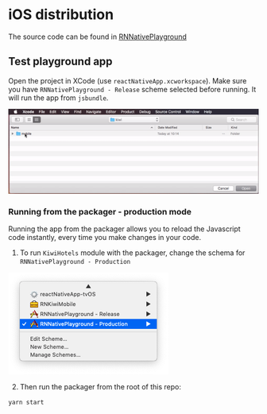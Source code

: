 # iOS distribution

The source code can be found in [RNNativePlayground](https://github.com/kiwicom/mobile/tree/master/ios/RNNativePlayground)

## Test playground app

Open the project in XCode (use `reactNativeApp.xcworkspace`). Make sure you have `RNNativePlayground - Release` scheme selected before running. It will run the app from `jsbundle`.

![](../../docs/assets/open_playground.gif)

### Running from the packager - production mode

Running the app from the packager allows you to reload the Javascript code instantly, every time you make changes in your code.

1. To run `KiwiHotels` module with the packager, change the schema for `RNNativePlayground - Production`

![](../../docs/assets/change_schema.png)

2. Then run the packager from the root of this repo:

```bash
yarn start
```

